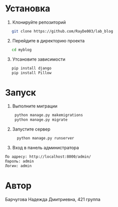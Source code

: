 # Установка

1. Клонируйте репозиторий
```bash
   git clone https://github.com/RayDe003/lab_blog
```

2. Перейдите в директорию проекта
```bash
   cd myblog
```
3. Утсановите зависимости
```bash
   pip install django 
   pip install Pillow
```
# Запуск
1. Выполните миграции
   ```bash
    python manage.py makemigrations
    python manage.py migrate
   ```

2. Запустите сервер
   ```bash
     python manage.py runserver
   ```
3. Вход в панель администратора
```bash
По адресу: http://localhost:8000/admin/
Пароль: admin
Логин: admin
```

# Автор
Барчугова Надежда Дмитриевна, 421 группа

